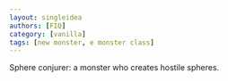 ```yaml
---
layout: singleidea
authors: [FIQ]
category: [vanilla]
tags: [new monster, e monster class]
---
```

Sphere conjurer: a monster who creates hostile spheres.
